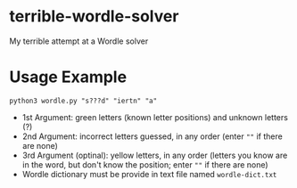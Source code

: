 # terrible-wordle-solver
My terrible attempt at a Wordle solver

# Usage Example
`python3 wordle.py "s???d" "iertn" "a"`
- 1st Argument: green letters (known letter positions) and unknown letters (?)
- 2nd Argument: incorrect letters guessed, in any order (enter `""` if there are none)
- 3rd Argument (optinal): yellow letters, in any order (letters you know are in the word, but don't know the position; enter `""` if there are none)
- Wordle dictionary must be provide in text file named `wordle-dict.txt`
